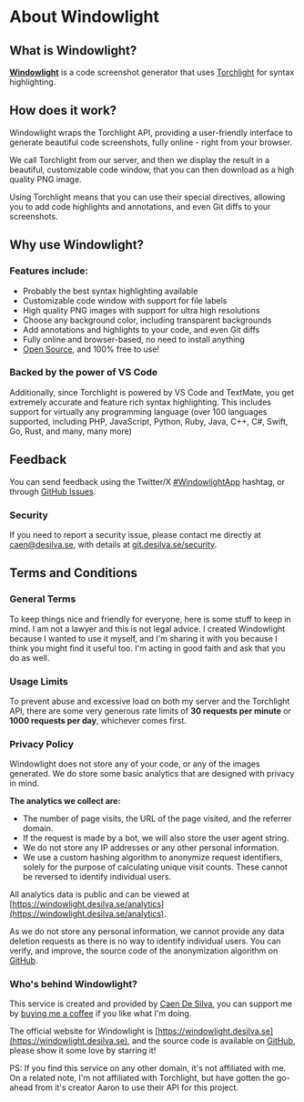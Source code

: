 # About Windowlight

<h2 class="subheading">What is Windowlight?</h2>

**[Windowlight](https://windowlight.desilva.se)** is a code screenshot generator that uses [Torchlight](https://torchlight.dev) for syntax highlighting.

## How does it work?

Windowlight wraps the Torchlight API, providing a user-friendly interface to generate beautiful code screenshots, fully online - right from your browser.

We call Torchlight from our server, and then we display the result in a beautiful, customizable code window, that you can then download as a high quality PNG image.

Using Torchlight means that you can use their special directives, allowing you to add code highlights and annotations, and even Git diffs to your screenshots.


## Why use Windowlight?

### Features include:

- Probably the best syntax highlighting available
- Customizable code window with support for file labels
- High quality PNG images with support for ultra high resolutions
- Choose any background color, including transparent backgrounds
- Add annotations and highlights to your code, and even Git diffs
- Fully online and browser-based, no need to install anything
- [Open Source](https://github.com/caendesilva/Windowlight), and 100% free to use!

### Backed by the power of VS Code

Additionally, since Torchlight is powered by VS Code and TextMate, you get extremely accurate and feature rich syntax highlighting.
This includes support for virtually any programming language (over 100 languages supported, including PHP, JavaScript, Python, Ruby, Java, C++, C#, Swift, Go, Rust, and many, many more)

## Feedback

You can send feedback using the Twitter/X <a href="https://twitter.com/search?q=%23WindowlightApp" rel="nofollow" target="_blank">#WindowlightApp</a> hashtag, or through <a href="https://github.com/caendesilva/Windowlight/issues/new?title=Windowlight%20Feedback" rel="nofollow">GitHub Issues</a>.

### Security

If you need to report a security issue, please contact me directly at caen@desilva.se, with details at <a href="https://git.desilva.se/security/" rel="nofollow">git.desilva.se/security</a>.

## Terms and Conditions

### General Terms

To keep things nice and friendly for everyone, here is some stuff to keep in mind. I am not a lawyer and this is not legal advice. 
I created Windowlight because I wanted to use it myself, and I'm sharing it with you because I think you might find it useful too.
I'm acting in good faith and ask that you do as well.

### Usage Limits

To prevent abuse and excessive load on both my server and the Torchlight API, there are some very generous rate limits of **30 requests per minute** or **1000 requests per day**, whichever comes first.

### Privacy Policy

Windowlight does not store any of your code, or any of the images generated. We do store some basic analytics that are designed with privacy in mind.

**The analytics we collect are:**
- The number of page visits, the URL of the page visited, and the referrer domain.
- If the request is made by a bot, we will also store the user agent string.
- We do not store any IP addresses or any other personal information.
- We use a custom hashing algorithm to anonymize request identifiers, solely for the purpose of calculating unique visit counts. These cannot be reversed to identify individual users.

All analytics data is public and can be viewed at [https://windowlight.desilva.se/analytics](https://windowlight.desilva.se/analytics).

As we do not store any personal information, we cannot provide any data deletion requests as there is no way to identify individual users.
You can verify, and improve, the source code of the anonymization algorithm on [GitHub](https://github.com/caendesilva/Windowlight/blob/main/app/Concerns/AnonymizesRequests.php).

### Who's behind Windowlight?

This service is created and provided by [Caen De Silva](https://twitter.com/CodeWithCaen), you can support me by [buying me a coffee](https://www.buymeacoffee.com/caen) if you like what I'm doing.

The official website for Windowlight is [https://windowlight.desilva.se](https://windowlight.desilva.se), and the source code is available on [GitHub](https://github.com/caendesilva/Windowlight), please show it some love by starring it!

PS: If you find this service on any other domain, it's not affiliated with me. On a related note, I'm not affiliated with Torchlight, but have gotten the go-ahead from it's creator Aaron to use their API for this project.
